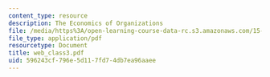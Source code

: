 ```yaml
---
content_type: resource
description: The Economics of Organizations
file: /media/https%3A/open-learning-course-data-rc.s3.amazonaws.com/15-521-management-accounting-and-control-spring-2003/596243cf796e5d117fd74db7ea96aaee_web_class3.pdf
file_type: application/pdf
resourcetype: Document
title: web_class3.pdf
uid: 596243cf-796e-5d11-7fd7-4db7ea96aaee
---
```

